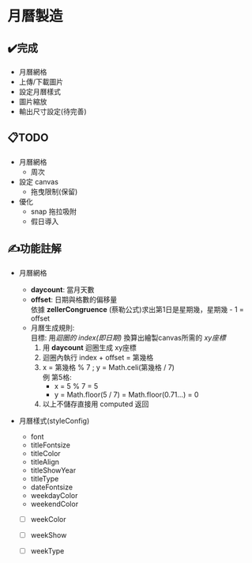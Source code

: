 # 月曆製造
## ✔️完成
- 月曆網格
- 上傳/下載圖片
- 設定月曆樣式
- 圖片縮放
- 輸出尺寸設定(待完善)

## 📋TODO
- 月曆網格
    - 周次
- 設定 canvas
    - 拖曳限制(保留)
- 優化
    - snap 拖拉吸附
    - 假日導入

## ✍️功能註解
- 月曆網格  
    - **daycount**: 當月天數  
    - **offset**: 日期與格數的偏移量  
      依據 **zellerCongruence** (蔡勒公式)求出第1日是星期幾，星期幾 - 1 = offset
    - 月曆生成規則:  
        目標: 用*迴圈的 index(即日期)* 換算出繪製canvas所需的 *xy座標*  
        1. 用 **daycount** 迴圈生成 xy座標
        2. 迴圈內執行 index + offset = 第幾格
        3. x = 第幾格 % 7 ; y = Math.celi(第幾格 / 7)  
           例 第5格: 
           - x = 5 % 7 = 5  
           - y = Math.floor(5 / 7) = Math.floor(0.71...) = 0  
        4. 以上不儲存直接用 computed 返回  
        
- 月曆樣式(styleConfig)
    - font
    - titleFontsize
    - titleColor
    - titleAlign
    - titleShowYear
    - titleType
    - dateFontsize
    - weekdayColor
    - weekendColor
    - [ ] weekColor
    - [ ] weekShow
    - [ ] weekType
    